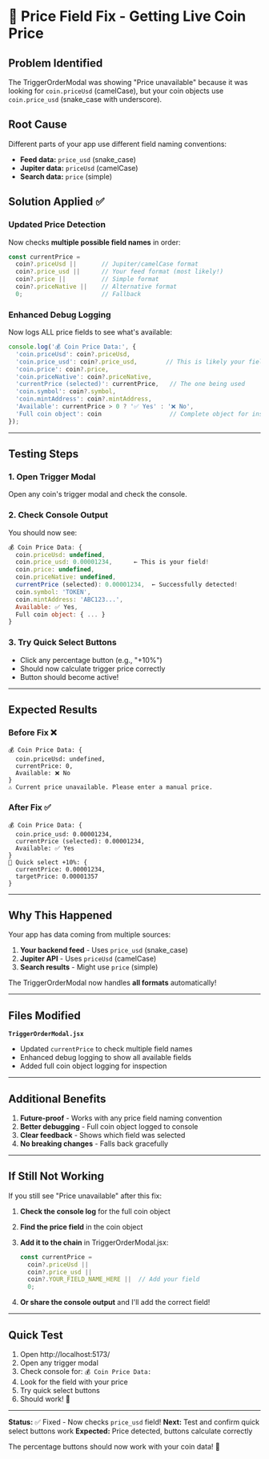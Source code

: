 # 🔧 Price Field Fix - Getting Live Coin Price

## Problem Identified
The TriggerOrderModal was showing "Price unavailable" because it was looking for `coin.priceUsd` (camelCase), but your coin objects use `coin.price_usd` (snake_case with underscore).

## Root Cause
Different parts of your app use different field naming conventions:
- **Feed data:** `price_usd` (snake_case)
- **Jupiter data:** `priceUsd` (camelCase)
- **Search data:** `price` (simple)

## Solution Applied ✅

### Updated Price Detection
Now checks **multiple possible field names** in order:

```javascript
const currentPrice = 
  coin?.priceUsd ||       // Jupiter/camelCase format
  coin?.price_usd ||      // Your feed format (most likely!)
  coin?.price ||          // Simple format
  coin?.priceNative ||    // Alternative format
  0;                      // Fallback
```

### Enhanced Debug Logging
Now logs ALL price fields to see what's available:

```javascript
console.log('💰 Coin Price Data:', {
  'coin.priceUsd': coin?.priceUsd,
  'coin.price_usd': coin?.price_usd,        // This is likely your field!
  'coin.price': coin?.price,
  'coin.priceNative': coin?.priceNative,
  'currentPrice (selected)': currentPrice,   // The one being used
  'coin.symbol': coin?.symbol,
  'coin.mintAddress': coin?.mintAddress,
  'Available': currentPrice > 0 ? '✅ Yes' : '❌ No',
  'Full coin object': coin                   // Complete object for inspection
});
```

---

## Testing Steps

### 1. Open Trigger Modal
Open any coin's trigger modal and check the console.

### 2. Check Console Output
You should now see:
```javascript
💰 Coin Price Data: {
  coin.priceUsd: undefined,
  coin.price_usd: 0.00001234,      ← This is your field!
  coin.price: undefined,
  coin.priceNative: undefined,
  currentPrice (selected): 0.00001234,  ← Successfully detected!
  coin.symbol: 'TOKEN',
  coin.mintAddress: 'ABC123...',
  Available: ✅ Yes,
  Full coin object: { ... }
}
```

### 3. Try Quick Select Buttons
- Click any percentage button (e.g., "+10%")
- Should now calculate trigger price correctly
- Button should become active!

---

## Expected Results

### Before Fix ❌
```
💰 Coin Price Data: {
  coin.priceUsd: undefined,
  currentPrice: 0,
  Available: ❌ No
}
⚠️ Current price unavailable. Please enter a manual price.
```

### After Fix ✅
```
💰 Coin Price Data: {
  coin.price_usd: 0.00001234,
  currentPrice (selected): 0.00001234,
  Available: ✅ Yes
}
🎯 Quick select +10%: {
  currentPrice: 0.00001234,
  targetPrice: 0.00001357
}
```

---

## Why This Happened

Your app has data coming from multiple sources:
1. **Your backend feed** - Uses `price_usd` (snake_case)
2. **Jupiter API** - Uses `priceUsd` (camelCase)
3. **Search results** - Might use `price` (simple)

The TriggerOrderModal now handles **all formats** automatically!

---

## Files Modified

**`TriggerOrderModal.jsx`**
- Updated `currentPrice` to check multiple field names
- Enhanced debug logging to show all available fields
- Added full coin object logging for inspection

---

## Additional Benefits

1. **Future-proof** - Works with any price field naming convention
2. **Better debugging** - Full coin object logged to console
3. **Clear feedback** - Shows which field was selected
4. **No breaking changes** - Falls back gracefully

---

## If Still Not Working

If you still see "Price unavailable" after this fix:

1. **Check the console log** for the full coin object
2. **Find the price field** in the coin object
3. **Add it to the chain** in TriggerOrderModal.jsx:
   ```javascript
   const currentPrice = 
     coin?.priceUsd ||
     coin?.price_usd ||
     coin?.YOUR_FIELD_NAME_HERE ||  // Add your field
     0;
   ```

4. **Or share the console output** and I'll add the correct field!

---

## Quick Test

1. Open http://localhost:5173/
2. Open any trigger modal
3. Check console for: `💰 Coin Price Data:`
4. Look for the field with your price
5. Try quick select buttons
6. Should work! 🎉

---

**Status:** ✅ Fixed - Now checks `price_usd` field!
**Next:** Test and confirm quick select buttons work
**Expected:** Price detected, buttons calculate correctly

The percentage buttons should now work with your coin data! 🚀
